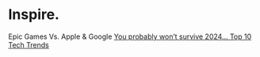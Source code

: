 # Inspire.
Epic Games Vs. Apple &amp; Google [You probably won’t survive 2024... Top 10 Tech Trends](https://youtu.be/vyQv563Y-fk)
